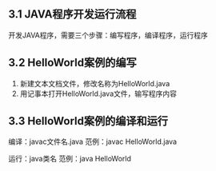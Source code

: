 ## 3.1 JAVA程序开发运行流程

开发JAVA程序，需要三个步骤：编写程序，编译程序，运行程序

## 3.2 HelloWorld案例的编写

1. 新建文本文档文件，修改名称为HelloWorld.java
2. 用记事本打开HelloWorld.java文件，输写程序内容

## 3.3 HelloWorld案例的编译和运行

编译：javac文件名.java
范例：javac HelloWorld.java

运行：java类名
范例：java HelloWorld





